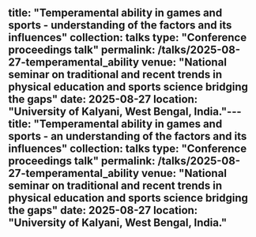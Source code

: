 title: "Temperamental ability in games and sports -  understanding of the factors and its influences"
collection: talks
type: "Conference proceedings talk"
permalink: /talks/2025-08-27-temperamental_ability
venue: "National seminar on traditional and recent trends in physical education and sports science bridging the gaps"
date: 2025-08-27
location: "University of Kalyani, West Bengal, India."---
title: "Temperamental ability in games and sports - an understanding of the factors and its influences"
collection: talks
type: "Conference proceedings talk"
permalink: /talks/2025-08-27-temperamental_ability
venue: "National seminar on traditional and recent trends in physical education and sports science bridging the gaps"
date: 2025-08-27
location: "University of Kalyani, West Bengal, India."
---
